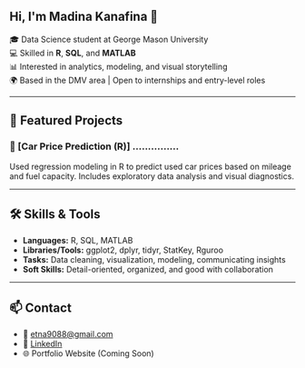 ## Hi, I'm Madina Kanafina 👋


🎓 Data Science student at George Mason University  
💻 Skilled in **R**, **SQL**, and **MATLAB**  
📊 Interested in analytics, modeling, and visual storytelling  
🌍 Based in the DMV area | Open to internships and entry-level roles


---
## 📌 Featured Projects

### 🔹 [Car Price Prediction (R)] ...............
Used regression modeling in R to predict used car prices based on mileage and fuel capacity. Includes exploratory data analysis and visual diagnostics.

---

## 🛠️ Skills & Tools

- **Languages:** R, SQL, MATLAB  
- **Libraries/Tools:** ggplot2, dplyr, tidyr, StatKey, Rguroo  
- **Tasks:** Data cleaning, visualization, modeling, communicating insights  
- **Soft Skills:** Detail-oriented, organized, and good with collaboration

---

## 📫 Contact

- 📧 etna9088@gmail.com  
- 💼 [LinkedIn](https://www.linkedin.com/in/etna907/)  
- 🌐 Portfolio Website (Coming Soon)
